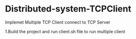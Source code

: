 # Distributed-system-TCPClient
Implemet Multiple TCP Client connect to TCP Server

1.Build the project and run client.sh file to run multiple client
